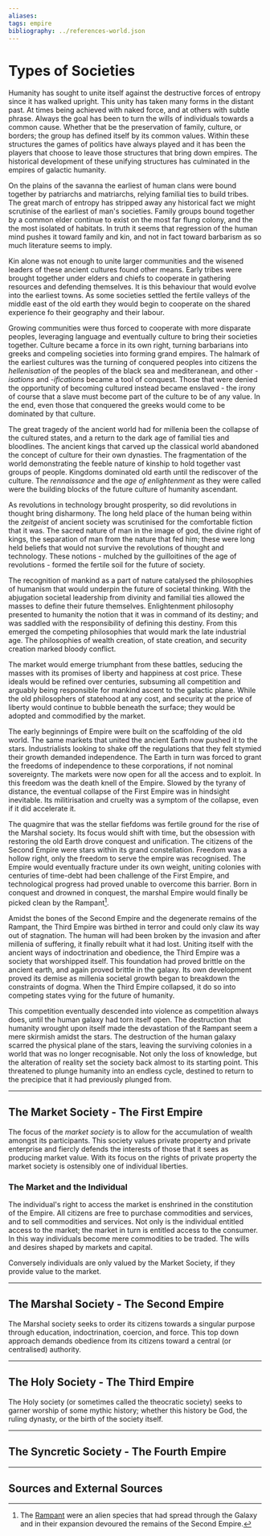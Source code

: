 ```yaml
---
aliases:
tags: empire
bibliography: ../references-world.json
---
```


# Types of Societies

<!-- 
With absolutely no reference to any other text yet. This page lays out some central tenets that each empire is meant to explore.
-->

<!-- Since the formation of tribes and clans  ^[Clans in the sense of a grouping of family groups united by some familial lines that may share elders and such. I have no idea if this is a valid use of the word but I will subjugate its use here; a quick search shows most people seem to say cans are small family units, until your reach the wiki page which doesn't involve a direct comparison but describes something that is clearly more nebulous and large than a tribe] humanity has sought to unite themselves against common threats; whether these threats are the hunger, predators, the environment, and most commonly, other humans. The way humanity has united themselves has evolved beyond simple family groups and local geography. Encompassing  -->

<!-- human societies have sought to unify themselves around a common set of principles --> 
Humanity has sought to unite itself against the destructive forces of entropy since it has walked upright. 
This unity has taken many forms in the distant past. At times being achieved with naked force, and at others with subtle phrase. 
Always the goal has been to turn the wills of individuals towards a common cause. 
Whether that be the preservation of family, culture, or borders; the group has defined itself by its common values. 
Within these structures the games of politics have always played and it has been the players that choose to leave those structures that bring down empires. 
The historical development of these unifying structures has culminated in the empires of galactic humanity. 

<!-- the earliest of these principles was that of family and kinship --> 
On the plains of the savanna the earliest of human clans were bound together by patriarchs and matriarchs, relying familial ties to build tribes. 
The great march of entropy has stripped away any historical fact we might scrutinise of the earliest of man's societies. 
Family groups bound together by a common elder continue to exist on the most far flung colony, and the the most isolated of habitats. 
In truth it seems that regression of the human mind pushes it toward family and kin, and not in fact toward barbarism as so much literature seems to imply. 

<!-- as human groups grew larger, encompassing more than family and kinship these principles were forced to adapt -->
Kin alone was not enough to unite larger communities and the wisened leaders of these ancient cultures found other means. 
Early tribes were brought together under elders and chiefs to cooperate in gathering resources and defending themselves. 
It is this behaviour that would evolve into the earliest towns. 
As some societies settled the fertile valleys of the middle east of the old earth they would begin to cooperate on the shared experience fo their geography and their labour.

<!-- this adaptation was the impetus for the development of culture, and culture became the unifying principle for millenia -->  
Growing communities were thus forced to cooperate with more disparate peoples, leveraging language and eventually culture to bring their societies together. 
Culture became a force in its own right, turning barbarians into greeks and compeling societies into forming grand empires. 
The halmark of the earliest cultures was the turning of conquered peoples into citizens the *hellenisation* of the peoples of the black sea and mediteranean, and other *-isations* and *-ifications* became a tool of conquest. 
Those that were denied the opportunity of becoming cultured instead became enslaved - the irony of course that a slave must become part of the culture to be of any value. In the end, even those that conquered the greeks would come to be dominated by that culture.

<!-- the fact that civilizations that valued family over culture were thought a regression is testament to culture as the superceding principle -->
The great tragedy of the ancient world had for millenia been the collapse of the cultured states, and a return to the dark age of familial ties and bloodlines. 
The ancient kings that carved up the classical world abandoned the concept of culture for their own dynasties. 
The fragmentation of the world demonstrating the feeble nature of kinship to hold together vast groups of people. 
Kingdoms dominated old earth until the rediscover of the culture. 
The *rennaissance* and the *age of enlightenment* as they were called were the building blocks of the future culture of humanity ascendant. 

<!-- the technological revolutions of ancient earth marked the fragmenting of long held prinicples -->
As revolutions in technology brought prosperity, so did revolutions in thought bring disharmony. 
The long held place of the human being within the *zeitgeist* of ancient society was scrutinised for the comfortable fiction that it was. 
The sacred nature of man in the image of god, the divine right of kings, the separation of man from the nature that fed him; these were long held beliefs that would not survive the revolutions of thought and technology. 
These notions - mulched by the guilloitines of the age of revolutions - formed the fertile soil for the future of society. 

<!-- as these fragments were scrutinised, ideology and philosophy began to drive the unification of societies --> 
The recognition of mankind as a part of nature catalysed the philosophies of humanism that would underpin the future of societal thinking. 
With the abjugation societal leadership from divinity and familial ties allowed the masses to define their future themselves. 
Enlightenment philosophy presented to humanity the notion that it was in command of its destiny; and was saddled with the responsibility of defining this destiny. 
From this emerged the competing philosophies that would mark the late industrial age. 
The philosophies of wealth creation, of state creation, and security creation marked bloody conflict.  

<!-- from this quagmire of philosophical confrontation emerged the ideas that would form the first empire 
-->
The market would emerge triumphant from these battles, seducing the masses with its promises of liberty and happiness at cost price. 
These ideals would be refined over centuries, subsuming all competition and arguably being responsible for mankind ascent to the galactic plane. 
While the old philosophers of statehood at any cost, and security at the price of liberty would continue to bubble beneath the surface; they would be adopted and commodified by the market. 

<!-- market forces had shaped society since the days of clans, and in the first empire would reach their apex -->
The early beginnings of Empire were built on the scaffolding of the old world. 
The same markets that united the ancient Earth now pushed it to the stars. 
Industrialists looking to shake off the regulations that they felt stymied their growth demanded independence. 
The Earth in turn was forced to grant the freedoms of independence to these corporations, if not nominal sovereignty. 
The markets were now open for all the access and to exploit. In this freedom was the death knell of the Empire. 
Slowed by the tyrany of distance, the eventual collapse of the First Empire was in hindsight inevitable. 
Its militirisation and cruelty was a symptom of the collapse, even if it did accelerate it.  

<!-- the secone empire, starting anew, reflected on the stability of the ancient eras after the failure of the first empire --> 
The quagmire that was the stellar fiefdoms was fertile ground for the rise of the Marshal society. 
Its focus would shift with time, but the obsession with restoring the old Earth drove conquest and unification. 
The citizens of the Second Empire were stars within its grand constellation. 
Freedom was a hollow right, only the freedom to serve the empire was recognised. 
The Empire would eventually fracture under its own weight, uniting colonies with centuries of time-debt had been challenge of the First Empire, and technological progress had proved unable to overcome this barrier. 
Born in conquest and drowned in conquest, the marshal Empire would finally be picked clean by the Rampant[^rampant]. 

<!-- the nadir of this societal regression was the third empire, with its approbation of blind obedience would be the last of the ancient ways -->
Amidst the bones of the Second Empire and the degenerate remains of the Rampant, the Third Empire was birthed in terror and could only claw its way out of stagnation. 
The human will had been broken by the invasion and after millenia of suffering, it finally rebuilt what it had lost. 
Uniting itself with the ancient ways of indoctrination and obedience, the Third Empire was a society that worshipped itself. 
This foundation had proved brittle on the ancient earth, and again proved brittle in the galaxy. 
Its own development proved its demise as millenia societal growth began to breakdown the constraints of dogma.
When the Third Empire collapsed, it do so into competing states vying for the future of humanity.

<!-- the bloodshed that ended the third empire scarred the human species for beyond recognition, philosophy all but buried -->
This competition eventually descended into violence as competition always does, until the human galaxy had torn itself open. 
The destruction that humanity wrought upon itself made the devastation of the Rampant seem a mere skirmish amidst the stars. 
The destruction of the human galaxy scarred the physical plane of the stars, leaving the surviving colonies in a world that was no longer recognisable. 
Not only the loss of knowledge, but the alteration of reality set the society back almost to its starting point. 
This threatened to plunge humanity into an endless cycle, destined to return to the precipice that it had previously plunged from. 


<!-- the societies of history have struggled with unification and collapsed at their pinnacle --> 


***

## The Market Society - The First Empire

The focus of the *market society* is to allow for the accumulation of wealth amongst its participants. This society values private property and private enterprise and fiercly defends the interests of those that it sees as producing market value. With its focus on the rights of private property the market society is ostensibly one of individual liberties. 

### The Market and the Individual 

The individual's right to access the market is enshrined in the constitution of the Empire. All citizens are free to purchase commodities and services, and to sell commodities and services. Not only is the individual entitled access to the market; the market in turn is entitled access to the consumer. In this way individuals become mere commodities to be traded. The wills and desires shaped by markets and capital.

Conversely individuals are only valued by the Market Society, if they provide value to the market. 

***

## The Marshal Society - The Second Empire

The Marshal society seeks to order its citizens towards a singular purpose through education, indoctrination, coercion, and force. This top down approach demands obedience from its citizens toward a central (or centralised) authority. 

***

## The Holy Society - The Third Empire

The Holy society (or sometimes called the theocratic society) seeks to garner worship of some mythic history; whether this history be God, the ruling dynasty, or the birth of the society itself.

***

## The Syncretic Society - The Fourth Empire


***

## Sources and External Sources

[^rampant]: The [Rampant](../Species/rampant.md) were an alien species that had spread through the Galaxy and in their expansion devoured the remains of the Second Empire.